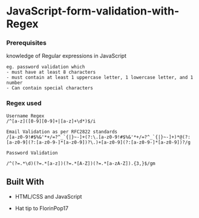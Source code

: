 # JavaScript-form-validation-with-Regex


### Prerequisites

knowledge of Regular expressions in JavaScript

```
eg. password validation which
- must have at least 8 characters
- must contain at least 1 uppercase letter, 1 lowercase letter, and 1 number
- Can contain special characters

```

### Regex used

```
Username Regex
/^[a-z]([0-9][0-9]+|[a-z]+\d*)$/i

Email Validation as per RFC2822 standards
/[a-z0-9!#$%&'*+/=?^_`{|}~-]+(?:\.[a-z0-9!#$%&'*+/=?^_`{|}~-]+)*@(?:[a-z0-9](?:[a-z0-9-]*[a-z0-9])?\.)+[a-z0-9](?:[a-z0-9-]*[a-z0-9])?/g

Password Validation

/^(?=.*\d)(?=.*[a-z])(?=.*[A-Z])(?=.*[a-zA-Z]).{3,}$/gm
```


## Built With

* HTML/CSS and JavaScript


* Hat tip to FlorinPop17

